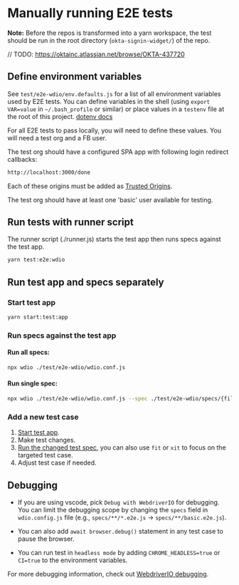 # Manually running E2E tests

**Note:** Before the repos is transformed into a yarn workspace, the test should be run in the root directory (`okta-signin-widget/`) of the repo.

// TODO: https://oktainc.atlassian.net/browse/OKTA-437720

## Define environment variables

See `test/e2e-wdio/env.defaults.js` for a list of all environment variables used by E2E tests. You can define variables in the shell (using `export VAR=value` in `~/.bash_profile` or similar) or place values in a `testenv` file at the root of this project. [dotenv docs](https://github.com/motdotla/dotenv#dotenv)

For all E2E tests to pass locally, you will need to define these values. You will need a test org and a FB user.

The test org should have a configured SPA app with following login redirect callbacks:

```sh
http://localhost:3000/done
```

Each of these origins must be added as [Trusted Origins](https://help.okta.com/en/prod/Content/Topics/Security/API-trusted-origins.htm).  

The test org should have at least one 'basic' user available for testing.

## Run tests with runner script

The runner script (./runner.js) starts the test app then runs specs against the test app.

```sh
yarn test:e2e:wdio
```

## Run test app and specs separately

### Start test app

```sh
yarn start:test:app
```

### Run specs against the test app

#### Run all specs:

```sh
npx wdio ./test/e2e-wdio/wdio.conf.js
```

#### Run single spec:

```sh
npx wdio ./test/e2e-wdio/wdio.conf.js --spec ./test/e2e-wdio/specs/{filename}
```

### Add a new test case

1. [Start test app](#start-test-app).
2. Make test changes.
3. [Run the changed test spec](#run-single-spec), you can also use `fit` or `xit` to focus on the targeted test case.
4. Adjust test case if needed.

## Debugging

* If you are using vscode, pick `Debug with WebdriverIO` for debugging. You can limit the debugging scope by changing the `specs` field in `wdio.config.js` file (e.g., `specs/**/*.e2e.js` -> `specs/**/basic.e2e.js`). 

* You can also add `await browser.debug()` statement in any test case to pause the browser.

* You can run test in `headless mode` by adding `CHROME_HEADLESS=true` or `CI=true` to the environment variables.

For more debugging information, check out [WebdriverIO debugging](https://webdriver.io/docs/debugging/).

